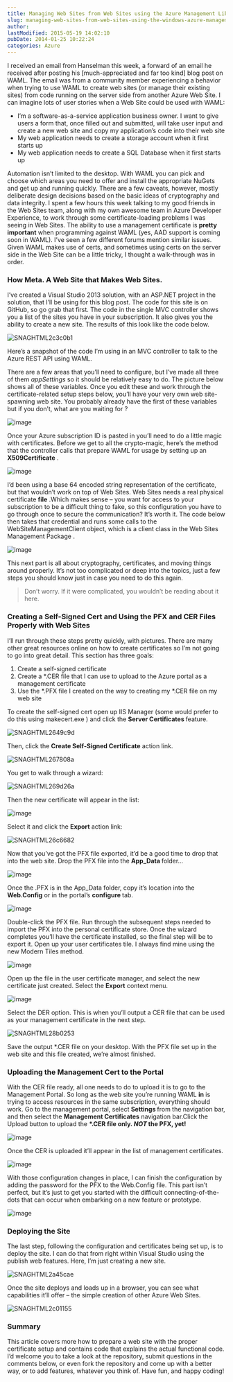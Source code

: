 ```yaml
---
title: Managing Web Sites from Web Sites using the Azure Management Libraries for .NET
slug: managing-web-sites-from-web-sites-using-the-windows-azure-management-libraries-for-net
author: 
lastModified: 2015-05-19 14:02:10
pubDate: 2014-01-25 10:22:24
categories: Azure
---
```


<p>I received an email from Hanselman this week, a forward of an email he received after posting his [much-appreciated and far too kind]
  <a>blog post</a>  on WAML. The email was from a community member experiencing a behavior when trying to use WAML to create web sites (or manage their existing sites) from code running on the server side from another Azure Web Site. I can imagine lots of
  user stories when a Web Site could be used with WAML:</p>
<ul>
  <li>I&#x2019;m a software-as-a-service application business owner. I want to give users a form that, once filled out and submitted, will take user input and create a new web site and copy my application&#x2019;s code into their web site
    </li><li>My web application needs to create a storage account when it first starts up
      </li><li>My web application needs to create a SQL Database when it first starts up</li>
</ul>
<p>Automation isn&#x2019;t limited to the desktop. With WAML you can pick and choose which areas you need to offer and install the appropriate NuGets and get up and running quickly. There are a few caveats, however, mostly deliberate design decisions based on the
  basic ideas of cryptography and data integrity. I spent a few hours this week talking to my good friends in the Web Sites team, along with my own awesome team in Azure Developer Experience, to work through some certificate-loading problems I was seeing
  in Web Sites. The ability to use a management certificate is <strong>pretty important</strong>  when programming against WAML (yes, AAD support is coming soon in WAML). I&#x2019;ve seen a
  <a>few</a> 
  <a>different</a>  forums mention similar issues. Given WAML makes use of certs, and sometimes using certs on the server side in the Web Site can be a little tricky, I thought a walk-through was in order.</p>
<h3>How Meta. A Web Site that Makes Web Sites.</h3>
<p>I&#x2019;ve created a Visual Studio 2013 solution, with an ASP.NET project in the solution, that I&#x2019;ll be using for this blog post.
  <a>The code for this site is on GitHub</a>, so go grab that first. The code in the single MVC controller shows you a list of the sites you have in your subscription. It also gives you the ability to create a new site. The results of this look like the
  code below. </p>
<p>
  <a>
    <img alt="SNAGHTML2c3c0b1" src="/posts/managing-web-sites-from-web-sites-using-the-windows-azure-management-libraries-for-net/media/da307491-8124-41d5-9947-843562295d80.png">
  </a> 
</p>
<p>Here&#x2019;s a snapshot of the code I&#x2019;m using in an MVC controller to talk to the Azure REST API using WAML. </p>
<p>There are a few areas that you&#x2019;ll need to configure, but I&#x2019;ve made all three of them <em>appSettings</em>  so it should be relatively easy to do. The picture below shows all of these variables. Once you edit these and work through the certificate-related
  setup steps below, you&#x2019;ll have your very own web site-spawning web site. You probably already have the first of these variables but if you don&#x2019;t,
  <a>what are you waiting for</a> ?</p>
<p>
  <a>
    <img alt="image" src="/posts/managing-web-sites-from-web-sites-using-the-windows-azure-management-libraries-for-net/media/59dafa5f-07cb-44ff-88c7-e30efd03867e.png">
  </a> 
</p>
<p>Once your Azure subscription ID is pasted in you&#x2019;ll need to do a little magic with certificates. Before we get to all the crypto-magic, here&#x2019;s the method that the controller calls that prepare WAML for usage by setting up an <strong>X509Certificate</strong> .
  </p>
<p>
  <a>
    <img alt="image" src="/posts/managing-web-sites-from-web-sites-using-the-windows-azure-management-libraries-for-net/media/24366bb2-970a-4986-91cc-69037450a947.png">
  </a> 
</p>
<p>I&#x2019;d been using a base 64 encoded string representation of the certificate, but that wouldn&#x2019;t work on top of Web Sites. Web Sites needs a real physical certificate <strong>file</strong> .Which makes sense &#x2013; you want for access to your subscription to be
  a difficult thing to fake, so this configuration you have to go through once to secure the communication? It&#x2019;s worth it. The code below then takes that credential and runs some calls to the WebSiteManagementClient object, which is a client class in
  the
  <a>Web Sites Management Package</a> . </p>
<p>
  <a>
    <img alt="image" src="/posts/managing-web-sites-from-web-sites-using-the-windows-azure-management-libraries-for-net/media/830b88be-259a-48f8-8a47-fbd256abb93f.png">
  </a> 
</p>
<p>This next part is all about cryptography, certificates, and moving things around properly. It&#x2019;s not too complicated or deep into the topics, just a few steps you should know just in case you need to do this again. </p>
<blockquote>
  <p>Don&#x2019;t worry. If it were complicated, you wouldn&#x2019;t be reading about it here. </p>
</blockquote>
<h3>Creating a Self-Signed Cert and Using the PFX and CER Files Properly with Web Sites</h3>
<p>I&#x2019;ll run through these steps pretty quickly, with pictures. There are
  <a>many</a> 
  <a>other</a> 
  <a>great</a> 
  <a>resources</a>  online on how to create certificates so I&#x2019;m not going to go into great detail. This section has three goals:</p>
<ol>
  <li>Create a self-signed certificate
    </li><li>Create a *.CER file that I can use to upload to the Azure portal as a management certificate
      </li><li>Use the *.PFX file I created on the way to creating my *.CER file on my web site</li>
</ol>
<p>To create the self-signed cert open up IIS Manager (some would prefer to do this using
  <a>makecert.exe</a> ) and click the <strong>Server Certificates </strong> feature. </p>
<p>
  <a>
    <img alt="SNAGHTML2649c9d" src="/posts/managing-web-sites-from-web-sites-using-the-windows-azure-management-libraries-for-net/media/90c8b240-2a1d-4585-a816-165184c31a42.png">
  </a> 
</p>
<p>Then, click the <strong>Create Self-Signed Certificate</strong>  action link. </p>
<p>
  <a>
    <img alt="SNAGHTML267808a" src="/posts/managing-web-sites-from-web-sites-using-the-windows-azure-management-libraries-for-net/media/73d41b16-344f-41cc-86cb-db29317551cb.png">
  </a> 
</p>
<p>You get to walk through a wizard:</p>
<p>
  <a>
    <img alt="SNAGHTML269d26a" src="/posts/managing-web-sites-from-web-sites-using-the-windows-azure-management-libraries-for-net/media/d5e06328-49ab-4118-bfb8-e1b69ec2f64a.png">
  </a> 
</p>
<p>Then the new certificate will appear in the list:</p>
<p>
  <a>
    <img alt="image" src="/posts/managing-web-sites-from-web-sites-using-the-windows-azure-management-libraries-for-net/media/7270f81f-8412-44fe-89c2-789bf4a2078e.png">
  </a> 
</p>
<p>Select it and click the <strong>Export</strong>  action link:</p>
<p>
  <a>
    <img alt="SNAGHTML26c6682" src="/posts/managing-web-sites-from-web-sites-using-the-windows-azure-management-libraries-for-net/media/c9b809da-7b87-4a96-965f-9007bc633469.png">
  </a> 
</p>
<p>Now that you&#x2019;ve got the PFX file exported, it&#x2019;d be a good time to drop that into the web site. Drop the PFX file into the <strong>App_Data </strong> folder&#x2026;</p>
<p>
  <a>
    <img alt="image" src="/posts/managing-web-sites-from-web-sites-using-the-windows-azure-management-libraries-for-net/media/eed5822c-b88f-4906-b493-150b0734460f.png">
  </a> 
</p>
<p>Once the .PFX is in the App_Data folder, copy it&#x2019;s location into the <strong>Web.Config</strong>  or in the portal&#x2019;s <strong>configure </strong> tab. </p>
<p>
  <a>
    <img alt="image" src="/posts/managing-web-sites-from-web-sites-using-the-windows-azure-management-libraries-for-net/media/2d6c276f-6727-4726-b489-75155202916a.png">
  </a> 
</p>
<p>Double-click the PFX file. Run through the subsequent steps needed to import the PFX into the personal certificate store. Once the wizard completes you&#x2019;ll have the certificate installed, so the final step will be to export it. Open up your user certificates
  tile. I always find mine using the new Modern Tiles method.</p>
<p>
  <a>
    <img alt="image" src="/posts/managing-web-sites-from-web-sites-using-the-windows-azure-management-libraries-for-net/media/bfdfc0b3-b4a8-4c9d-9d89-b1273e5daca8.png">
  </a> 
</p>
<p>Open up the file in the user certificate manager, and select the new certificate just created. Select the <strong>Export</strong>  context menu.</p>
<p>
  <a>
    <img alt="image" src="/posts/managing-web-sites-from-web-sites-using-the-windows-azure-management-libraries-for-net/media/705c6685-4c0a-433b-a544-e8b8a8f6ffdf.png">
  </a> 
</p>
<p>Select the DER option. This is when you&#x2019;ll output a CER file that can be used as your management certificate in the next step. </p>
<p>
  <a>
    <img alt="SNAGHTML28b0253" src="/posts/managing-web-sites-from-web-sites-using-the-windows-azure-management-libraries-for-net/media/63b5d8d3-438f-4c43-8db5-414288353c6d.png">
  </a> 
</p>
<p>Save the output *.CER file on your desktop. With the PFX file set up in the web site and this file created, we&#x2019;re almost finished.</p>
<h3>Uploading the Management Cert to the Portal</h3>
<p>With the CER file ready, all one needs to do to upload it is to go to the Management Portal. So long as the web site you&#x2019;re running WAML <strong>in</strong>  is trying to access resources in the same subscription, everything should work. Go to the management
  portal, select <strong>Settings </strong> from the navigation bar, and then select the <strong>Management Certificates</strong>  navigation bar.Click the Upload button to upload the <strong>*.CER file only. <em>NOT </em> the PFX, yet!</strong> </p>
<p>
  <a>
    <img alt="image" src="/posts/managing-web-sites-from-web-sites-using-the-windows-azure-management-libraries-for-net/media/18ca6bc6-006c-443a-a130-858d4cfe85e0.png">
  </a> 
</p>
<p>Once the CER is uploaded it&#x2019;ll appear in the list of management certificates.</p>
<p>
  <a>
    <img alt="image" src="/posts/managing-web-sites-from-web-sites-using-the-windows-azure-management-libraries-for-net/media/2014cab4-8e75-4e6c-a791-0f42d5adb2b1.png">
  </a> 
</p>
<p>With those configuration changes in place, I can finish the configuration by adding the password for the PFX to the Web.Config file. This part isn&#x2019;t perfect, but it&#x2019;s just to get you started with the difficult connecting-of-the-dots that can occur when
  embarking on a new feature or prototype. </p>
<p>
  <a>
    <img alt="image" src="/posts/managing-web-sites-from-web-sites-using-the-windows-azure-management-libraries-for-net/media/b99a0f0b-d111-4c82-bb20-5b4a4b3b51f5.png">
  </a> 
</p>
<h3>Deploying the Site</h3>
<p>The last step, following the configuration and certificates being set up, is to deploy the site. I can do that from right within Visual Studio using the publish web features. Here, I&#x2019;m just creating a new site. </p>
<p>
  <a>
    <img alt="SNAGHTML2a45cae" src="/posts/managing-web-sites-from-web-sites-using-the-windows-azure-management-libraries-for-net/media/82078571-9c9a-439b-a7fc-c7a95a0bdf62.png">
  </a> 
</p>
<p>Once the site deploys and loads up in a browser, you can see what capabilities it&#x2019;ll offer &#x2013; the simple creation of other Azure Web Sites. </p>
<p>
  <a>
    <img alt="SNAGHTML2c01155" src="/posts/managing-web-sites-from-web-sites-using-the-windows-azure-management-libraries-for-net/media/b1da4ac4-6a13-42d3-bcdd-fd2d3efcdc05.png">
  </a> 
</p>
<h3></h3>
<h3>Summary</h3>
<p>This article covers more how to prepare a web site with the proper certificate setup and contains code that explains the actual functional code. I&#x2019;d welcome you to take a look at the repository, submit questions in the comments below, or even fork the
  repository and come up with a better way, or to add features, whatever you think of. Have fun, and happy coding!</p>
